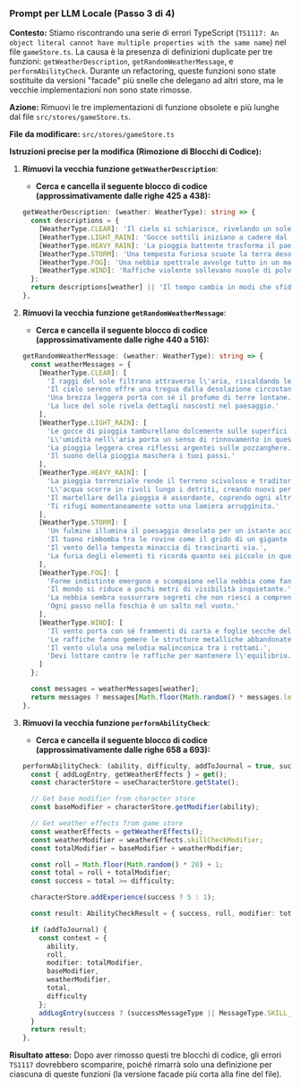 ### Prompt per LLM Locale (Passo 3 di 4)

**Contesto:** Stiamo riscontrando una serie di errori TypeScript (`TS1117: An object literal cannot have multiple properties with the same name`) nel file `gameStore.ts`. La causa è la presenza di definizioni duplicate per tre funzioni: `getWeatherDescription`, `getRandomWeatherMessage`, e `performAbilityCheck`. Durante un refactoring, queste funzioni sono state sostituite da versioni "facade" più snelle che delegano ad altri store, ma le vecchie implementazioni non sono state rimosse.

**Azione:** Rimuovi le tre implementazioni di funzione obsolete e più lunghe dal file `src/stores/gameStore.ts`.

**File da modificare:** `src/stores/gameStore.ts`

**Istruzioni precise per la modifica (Rimozione di Blocchi di Codice):**

1.  **Rimuovi la vecchia funzione `getWeatherDescription`**:
    *   **Cerca e cancella il seguente blocco di codice (approssimativamente dalle righe 425 a 438):**
    ```typescript
    getWeatherDescription: (weather: WeatherType): string => {
      const descriptions = {
        [WeatherType.CLEAR]: 'Il cielo si schiarisce, rivelando un sole pallido che filtra attraverso l\'aria polverosa. La visibilità migliora notevolmente.',
        [WeatherType.LIGHT_RAIN]: 'Gocce sottili iniziano a cadere dal cielo grigio, creando piccole pozze sul terreno arido. L\'aria si fa più umida.',
        [WeatherType.HEAVY_RAIN]: 'La pioggia battente trasforma il paesaggio in un mare di fango. Ogni passo diventa una lotta contro gli elementi.',
        [WeatherType.STORM]: 'Una tempesta furiosa scuote la terra desolata. Lampi illuminano brevemente l\'orizzonte mentre il vento ulula tra le rovine.',
        [WeatherType.FOG]: 'Una nebbia spettrale avvolge tutto in un manto grigio. Il mondo oltre pochi metri scompare in un\'inquietante foschia.',
        [WeatherType.WIND]: 'Raffiche violente sollevano nuvole di polvere e detriti, rendendo difficile tenere gli occhi aperti. Il vento porta con sé echi del passato.'
      };
      return descriptions[weather] || 'Il tempo cambia in modi che sfidano ogni comprensione, come se la natura stessa fosse stata corrotta.';
    },
    ```

2.  **Rimuovi la vecchia funzione `getRandomWeatherMessage`**:
    *   **Cerca e cancella il seguente blocco di codice (approssimativamente dalle righe 440 a 516):**
    ```typescript
    getRandomWeatherMessage: (weather: WeatherType): string => {
      const weatherMessages = {
        [WeatherType.CLEAR]: [
          'I raggi del sole filtrano attraverso l\'aria, riscaldando leggermente il tuo volto.',
          'Il cielo sereno offre una tregua dalla desolazione circostante.',
          'Una brezza leggera porta con sé il profumo di terre lontane.',
          'La luce del sole rivela dettagli nascosti nel paesaggio.'
        ],
        [WeatherType.LIGHT_RAIN]: [
          'Le gocce di pioggia tamburellano dolcemente sulle superfici metalliche abbandonate.',
          'L\'umidità nell\'aria porta un senso di rinnovamento in questo mondo arido.',
          'La pioggia leggera crea riflessi argentei sulle pozzanghere.',
          'Il suono della pioggia maschera i tuoi passi.'
        ],
        [WeatherType.HEAVY_RAIN]: [
          'La pioggia torrenziale rende il terreno scivoloso e traditore.',
          'L\'acqua scorre in rivoli lungo i detriti, creando nuovi percorsi.',
          'Il martellare della pioggia è assordante, coprendo ogni altro suono.',
          'Ti rifugi momentaneamente sotto una lamiera arrugginita.'
        ],
        [WeatherType.STORM]: [
          'Un fulmine illumina il paesaggio desolato per un istante accecante.',
          'Il tuono rimbomba tra le rovine come il grido di un gigante ferito.',
          'Il vento della tempesta minaccia di trascinarti via.',
          'La furia degli elementi ti ricorda quanto sei piccolo in questo mondo.'
        ],
        [WeatherType.FOG]: [
          'Forme indistinte emergono e scompaiono nella nebbia come fantasmi.',
          'Il mondo si riduce a pochi metri di visibilità inquietante.',
          'La nebbia sembra sussurrare segreti che non riesci a comprendere.',
          'Ogni passo nella foschia è un salto nel vuoto.'
        ],
        [WeatherType.WIND]: [
          'Il vento porta con sé frammenti di carta e foglie secche del passato.',
          'Le raffiche fanno gemere le strutture metalliche abbandonate.',
          'Il vento ulula una melodia malinconica tra i rottami.',
          'Devi lottare contro le raffiche per mantenere l\'equilibrio.'
        ]
      };

      const messages = weatherMessages[weather];
      return messages ? messages[Math.floor(Math.random() * messages.length)] : 'Il tempo si comporta in modo strano.';
    },
    ```

3.  **Rimuovi la vecchia funzione `performAbilityCheck`**:
    *   **Cerca e cancella il seguente blocco di codice (approssimativamente dalle righe 658 a 693):**
    ```typescript
    performAbilityCheck: (ability, difficulty, addToJournal = true, successMessageType) => {
      const { addLogEntry, getWeatherEffects } = get();
      const characterStore = useCharacterStore.getState();

      // Get base modifier from character store
      const baseModifier = characterStore.getModifier(ability);

      // Get weather effects from game store
      const weatherEffects = getWeatherEffects();
      const weatherModifier = weatherEffects.skillCheckModifier;
      const totalModifier = baseModifier + weatherModifier;

      const roll = Math.floor(Math.random() * 20) + 1;
      const total = roll + totalModifier;
      const success = total >= difficulty;

      characterStore.addExperience(success ? 5 : 1);

      const result: AbilityCheckResult = { success, roll, modifier: totalModifier, total, difficulty };

      if (addToJournal) {
        const context = {
          ability,
          roll,
          modifier: totalModifier,
          baseModifier,
          weatherModifier,
          total,
          difficulty
        };
        addLogEntry(success ? (successMessageType || MessageType.SKILL_CHECK_SUCCESS) : MessageType.SKILL_CHECK_FAILURE, context);
      }
      return result;
    },
    ```

**Risultato atteso:** Dopo aver rimosso questi tre blocchi di codice, gli errori `TS1117` dovrebbero scomparire, poiché rimarrà solo una definizione per ciascuna di queste funzioni (la versione facade più corta alla fine del file).
